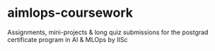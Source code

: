 # aimlops-coursework

Assignments, mini-projects & long quiz submissions for the postgrad certificate program in AI & MLOps by IISc
